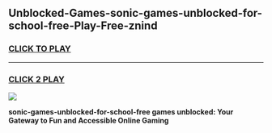 
## Unblocked-Games-sonic-games-unblocked-for-school-free-Play-Free-znind
<h3>
<a href="https://premium76.site?title=sonic-games-unblocked-for-school-free&ref=10A">CLICK TO PLAY</a></h3>
<hr>

<h3>
<a href="https://premium76.site?title=sonic-games-unblocked-for-school-free&ref=10A">CLICK 2 PLAY</a>
  
</h3>

<a href="https://premium76.site?title=sonic-games-unblocked-for-school-free&ref=10A"><img src="https://clearcache.store/games.png"></a>


**sonic-games-unblocked-for-school-free games unblocked: Your Gateway to Fun and Accessible Online Gaming**

